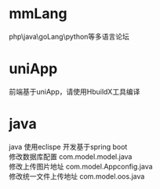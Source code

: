 # mmLang
 php\java\goLang\python等多语言论坛
 # uniApp 
 前端基于uniApp，请使用HbuildX工具编译
 # java
   java 使用eclispe 开发基于spring boot  
   修改数据库配置 com.model.model.java  
   修改上传图片地址 com.model.Appconfig.java  
   修改统一文件上传地址 com.model.oos.java  
 
